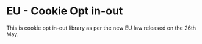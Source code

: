 EU - Cookie Opt in-out
================
This is cookie opt in-out library as per  the new EU law released on the 26th May.